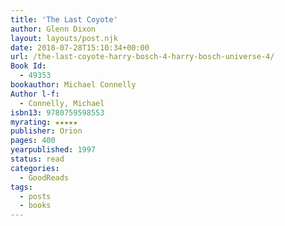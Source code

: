 ```yaml
---
title: 'The Last Coyote'
author: Glenn Dixon
layout: layouts/post.njk
date: 2018-07-28T15:10:34+00:00
url: /the-last-coyote-harry-bosch-4-harry-bosch-universe-4/
Book Id:
  - 49353
bookauthor: Michael Connelly
Author l-f:
  - Connelly, Michael
isbn13: 9780759598553
myrating: ★★★★★
publisher: Orion
pages: 400
yearpublished: 1997
status: read
categories:
  - GoodReads
tags:
  - posts
  - books
---
```

